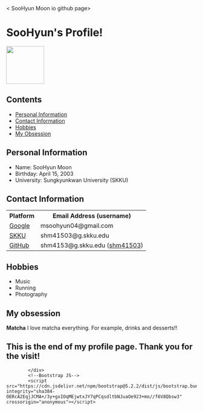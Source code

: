 <!DOCTYPE html>
<html lang="en">
    <head>
        <  <head>
    <meta charset="utf-8">
    <meta name="viewport" content="width=device-width, initial-scale=1">
    SooHyun Moon io github page>
    <link href="https://cdn.jsdelivr.net/npm/bootstrap@5.2.3/dist/css/bootstrap.min.css" rel="stylesheet" integrity="sha384-rbsA2VBKQhggwzxH7pPCaAqO46MgnOM80zW1RWuH61DGLwZJEdK2Kadq2F9CUG65" crossorigin="anonymous">
  </head>
  <body>
    <h1>SooHyun's Profile!</h1>
  <img src="https://i.pinimg.com/564x/ea/6a/f2/ea6af2d4f6ab7bd239d7ef5b6871f0ab.jpg" width="100"/>
</div>
<html>
            <div class="TableofContents">
                <!--content list + link to parts of the page-->
                <h2><i class="bi bi-pin-angle"></i> Contents</h2>
                <ul>
                <li><a href="#personal">Personal Information</a></li>
                <li><a href="#contactinfo">Contact Information</a></li>
                <li><a href="#hobbies">Hobbies</a></li>
                <li><a href="#obsession">My Obsession</a></li>
                </ul>
            </div>
            <!--Personal information-->
            <div id="personal" class="personal">
                <h2><i class="bi bi-info-circle"></i> Personal Information</h2>
                <ul class="py-2">
                    <li>Name: SooHyun Moon</li>
                    <li>Birthday: April 15, 2003</li>
                    <li>University: Sungkyunkwan University (SKKU)</li>
                </ul>
            </div>
            <!--contactinfo-->
            <div id="contactinfo" class="contactinfo">
                <h2><i class="bi bi-mailbox2"></i> Contact Information</h2>
                <!--Use of table-->
                <!--links to the websites-->
                <!--Bootstrap color, rounded,-->
                <div class="dflex mb-2">
                    <table class = "bg-secondary rounded-2 table-bordered">
                        <tr>
                            <th>Platform</th>
                            <th>Email Address (username)</th>
                        </tr>
                        <tr>
                            <td><a href="https://www.google.com/">Google</a></td>
                            <td>msoohyun04@gmail.com</td>
                        </tr>
                        <tr>
                            <td><a href="https://www.skku.edu/skku/index.do">SKKU</a></td>
                            <td>shm41503@g.skku.edu</td>
                        </tr>
                        <tr>
                            <td><a href="https://github.com/">GitHub</a></td>
                            <td>shm4153@g.skku.edu (<a href="https://github.com/shm41503">shm41503</a>)</td>
                        </tr>
                    </table>
                </div>
            </div>
            <!--Hobbies-->
            <div id="tmi" class="tmi">
                <!--add padding in top and bottom-->
                <h2 class="pt-5 pb-3"><i class="bi bi-bookmark"></i> Hobbies</h2>
                <ul>
                    <li>Music</li>
                    <li>Running</li>
                    <li>Photography</li>
                </ul>
            </div>
            <!--obsession-->
            <div id="tmi" class="tmi">
                <!--add padding in top and bottom-->
                <h2 class="pt-5 pb-3"><i class="bi bi-search"></i> My obsession</h2>
                <p> <strong>Matcha</strong> I love matcha everything. For example, drinks and desserts!!</p>
            </div>
            <div id="end" class="end">
                <h2>This is the end of my profile page. Thank you for the visit!</h2>
        
            </div>
            <!--Bootstrap JS-->
            <script src="https://cdn.jsdelivr.net/npm/bootstrap@5.2.2/dist/js/bootstrap.bundle.min.js" integrity="sha384-OERcA2EqjJCMA+/3y+gxIOqMEjwtxJY7qPCqsdltbNJuaOe923+mo//f6V8Qbsw3" crossorigin="anonymous"></script>
  </div>
  
</html>
